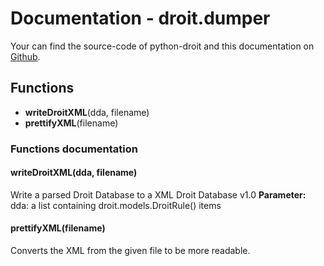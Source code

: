 # Documentation - droit.dumper
Your can find the source-code of python-droit and this documentation on [Github](https://github.com/jaybeejs/python-droit).


## Functions
- **writeDroitXML**(dda, filename)
- **prettifyXML**(filename)

### Functions documentation
#### writeDroitXML(dda, filename)
Write a parsed Droit Database to a XML Droit Database v1.0
**Parameter:** dda: a list containing droit.models.DroitRule() items

#### prettifyXML(filename)
Converts the XML from the given file to be more readable.